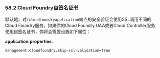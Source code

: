 ### 58.2 Cloud Foundry自签名证书

默认地，对`/cloudfoundryapplication`端点的安全验证会使用SSL调用不同的Cloud Foundry服务。如果你的Cloud Foundry UAA或者Cloud Controller服务使用自签名证书，你将会需要设置如下属性：

**application.properties.** 
```properties
management.cloudfoundry.skip-ssl-validation=true
```

